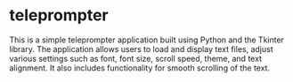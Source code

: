 # teleprompter
This is a simple teleprompter application built using Python and the Tkinter library. The application allows users to load and display text files, adjust various settings such as font, font size, scroll speed, theme, and text alignment. It also includes functionality for smooth scrolling of the text.
